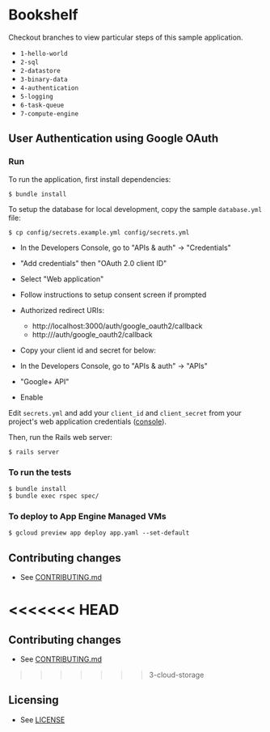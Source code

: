 # Bookshelf

Checkout branches to view particular steps of this sample application.

 - `1-hello-world`
 - `2-sql`
 - `2-datastore`
 - `3-binary-data`
 - `4-authentication`
 - `5-logging`
 - `6-task-queue`
 - `7-compute-engine`

## User Authentication using Google OAuth

### Run

To run the application, first install dependencies:

    $ bundle install

To setup the database for local development, copy the sample `database.yml` file:

    $ cp config/secrets.example.yml config/secrets.yml

  * In the Developers Console, go to "APIs & auth" -> "Credentials"
  * "Add credentials" then "OAuth 2.0 client ID"
  * Select "Web application"
  * Follow instructions to setup consent screen if prompted
  * Authorized redirect URIs:
    * http://localhost:3000/auth/google_oauth2/callback
    * http://<project-id>/auth/google_oauth2/callback
  * Copy your client id and secret for below:

  * In the Developers Console, go to "APIs & auth" -> "APIs"
  * "Google+ API"
  * Enable

Edit `secrets.yml` and add your `client_id` and `client_secret` from your project's
web application credentials ([console](https://pantheon.corp.google.com/project/_/apiui/credential)).

Then, run the Rails web server:

    $ rails server

### To run the tests

    $ bundle install
    $ bundle exec rspec spec/

### To deploy to App Engine Managed VMs

    $ gcloud preview app deploy app.yaml --set-default

## Contributing changes

* See [CONTRIBUTING.md](CONTRIBUTING.md)

<<<<<<< HEAD
=======
[google/ruby]: https://registry.hub.docker.com/u/google/ruby-runtime/

## Contributing changes

* See [CONTRIBUTING.md](CONTRIBUTING.md)

>>>>>>> 3-cloud-storage
## Licensing

* See [LICENSE](LICENSE)
